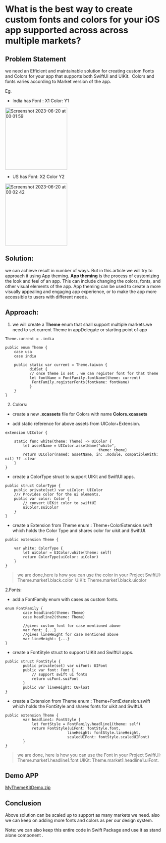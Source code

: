 
# What is the best way to create custom fonts and colors for your iOS app supported across across multiple markets?

## Problem Statement
we need an Efficient and maintainable solution for creating custom Fonts
and Colors for your app that supports both SwiftUI and UIKit. 
Colors and fonts varies according to Market version of the app.

Eg. 
- India has Font : X1 Color: Y1

<img width="200" alt="Screenshot 2023-06-20 at 00 01 59" src="https://github.com/raghav1786/my_theme_kit_ios/assets/53406407/544c9a50-8bda-4d04-ba10-e157a3b0d7b2">

- US has Font: X2 Color Y2

<img width="200" alt="Screenshot 2023-06-20 at 00 02 42" src="https://github.com/raghav1786/my_theme_kit_ios/assets/53406407/8030f7b9-175f-46f8-823f-ea681c50a191">


## Solution:
we can achieve result in number of ways. But in this article we will try to approach it using App theming.
**App theming** is the process of customizing the look and feel of an app. This can include changing the colors, fonts, and other visual elements of the app. App theming can be used to create a more visually appealing and engaging app experience, or to make the app more accessible to users with different needs.

## Approach:
1. we will create a **Theme** enum that shall support multiple markets.we need to set current Theme in appDelegate or starting point of app

```
Theme.current = .india

public enum Theme {
    case usa
    case india

    public static var current = Theme.taiwan {
           didSet {
           // once theme is set , we can register font for that theme
           let fontName = FontFamily.fontName(theme: current)
            FontFamily.registerFonts(fontName: fontName)
           }
    }
}
```

2. Colors: 

- create a new __.xcassets__ file for Colors with name __Colors.xcassets__

- add static reference for above assets from UIColor+Extension.

``` 
extension UIColor {

    static func white(theme: Theme) -> UIColor {
        let assetName = UIColor.assetName("white",
                                          theme: theme)
        return UIColor(named: assetName, in: .module, compatibleWith: nil) ?? .clear
    }
}
```

- create a ColorType struct to support UIKit and SwiftUI apps.

```
public struct ColorType {
    public private(set) var uiColor: UIColor
    /// Provides color for the ui elements.
    public var color: Color {
        // convert UIKit color to swiftUI
        uiColor.suiColor
    }
}
```
- create a Extension from Theme enum : Theme+ColorExtension.swift which holds the Color Type and shares color for uikit and SwiftUI.

``` 
public extension Theme {

    var white: ColorType {
        let uiColor = UIColor.white(theme: self)
        return ColorType(uiColor: uiColor)
    }
}
```

> we are done,here is how you can use the color in your Project
> SwiftUI: Theme.market1.black.color 
> UIKit: Theme.market1.black.uicolor


2.Fonts:

- add a FontFamily enum with cases as custom fonts.

``` 
enum FontFamily {
        case headline1(theme: Theme)
        case headline2(theme: Theme)

        //gives custom font for case mentioned above
        var font: {...} 
        //gives lineHeight for case mentioned above
        var lineHeight: {...}
}
```

- create a FontStyle struct to support UIKit and SwiftUI apps.

``` 
public struct FontStyle {
        public private(set) var uiFont: UIFont
        public var font: Font {
            // support swift ui fonts
            return uiFont.suiFont
        }
        public var lineHeight: CGFloat
}
```
    
- create a Extension from Theme enum : Theme+FontExtension.swift which holds the FontStyle  and shares fonts for uikit and SwiftUI.

``` 
public extension Theme {
        var headline1: FontStyle {
            let fontStyle = FontFamily.headline1(theme: self)
            return FontStyle(uiFont: fontStyle.font,
                            lineHeight: fontStyle.lineHeight,
                            scaledUIFont: fontStyle.scaledUIFont)
        }
}
```

> we are done, here is how you can use the Font in your Project
> SwiftUI: Theme.market1.headline1.font
> UIKit: Theme.market1.headline1.uiFont.


## Demo APP

[MyThemeKitDemo.zip](https://github.com/raghav1786/my_theme_kit_ios/files/11791275/MyThemeKitDemo.zip)



## Conclusion
Above solution can be scaled up to support as many markets we need.
also we can keep on adding more fonts and colors as per our design system.

Note: we can also keep this entire code in Swift Package and use it as stand alone component .
